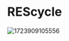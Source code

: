 # REScycle

![1723909105556](https://github.com/user-attachments/assets/a5ba390c-5c8f-4c64-bd4b-d2f789eeb27e)
